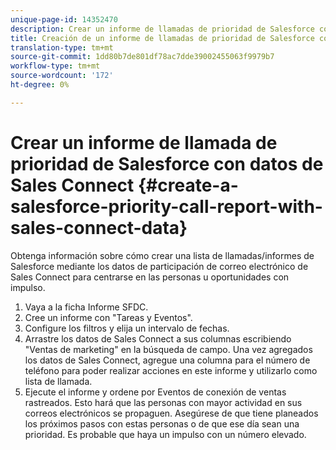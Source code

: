 ```yaml
---
unique-page-id: 14352470
description: Crear un informe de llamadas de prioridad de Salesforce con datos de Sales Connect - Documentos de marketing - Documentación del producto
title: Creación de un informe de llamadas de prioridad de Salesforce con datos de Sales Connect
translation-type: tm+mt
source-git-commit: 1dd80b7de801df78ac7dde39002455063f9979b7
workflow-type: tm+mt
source-wordcount: '172'
ht-degree: 0%

---
```



# Crear un informe de llamada de prioridad de Salesforce con datos de Sales Connect {#create-a-salesforce-priority-call-report-with-sales-connect-data}

Obtenga información sobre cómo crear una lista de llamadas/informes de Salesforce mediante los datos de participación de correo electrónico de Sales Connect para centrarse en las personas u oportunidades con impulso.

1. Vaya a la ficha Informe SFDC.
1. Cree un informe con &quot;Tareas y Eventos&quot;.
1. Configure los filtros y elija un intervalo de fechas.
1. Arrastre los datos de Sales Connect a sus columnas escribiendo &quot;Ventas de marketing&quot; en la búsqueda de campo. Una vez agregados los datos de Sales Connect, agregue una columna para el número de teléfono para poder realizar acciones en este informe y utilizarlo como lista de llamada.
1. Ejecute el informe y ordene por Eventos de conexión de ventas rastreados. Esto hará que las personas con mayor actividad en sus correos electrónicos se propaguen. Asegúrese de que tiene planeados los próximos pasos con estas personas o de que ese día sean una prioridad. Es probable que haya un impulso con un número elevado.
